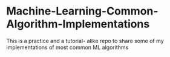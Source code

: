 # Machine-Learning-Common-Algorithm-Implementations
This is a practice and a tutorial- alike repo to share some of my implementations of most common ML algorithms
